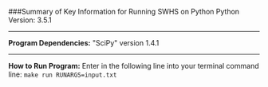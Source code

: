 ###Summary of Key Information for Running SWHS on Python
Python Version: 3.5.1

------------------------------------------------------------
**Program Dependencies:**
"SciPy" version 1.4.1

------------------------------------------------------------
**How to Run Program:**
Enter in the following line into your terminal command line: 
`make run RUNARGS=input.txt`
